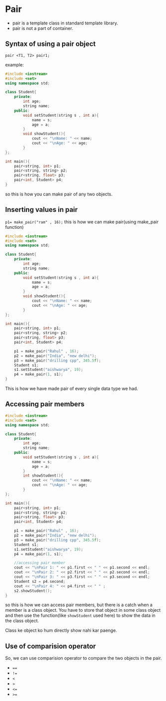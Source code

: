 # Pair

- pair is a template class in standard template library.
- pair is not a part of container.

## Syntax of using a pair object

`pair <T1, T2> pair1;`

example:

```cpp
#include <iostream>
#include <set>
using namespace std;

class Student{
    private:
        int age;
        string name;
    public:
        void setStudent(string s , int a){
            name = s;
            age = a;
        }
        void showStudent(){
            cout << "\nName: " << name;
            cout << "\nAge: " << age;
        }
};

int main(){
    pair<string, int> p1;
    pair<string, string> p2;
    pair<string, float> p3;
    pair<int, Student> p4;
}
```

so this is how you can make pair of any two objects.

## Inserting values in pair

`p1= make_pair("ram" , 16);` this is how we can make pair(using make_pair function)

```cpp
#include <iostream>
#include <set>
using namespace std;

class Student{
    private:
        int age;
        string name;
    public:
        void setStudent(string s , int a){
            name = s;
            age = a;
        }
        void showStudent(){
            cout << "\nName: " << name;
            cout << "\nAge: " << age;
        }
};

int main(){
    pair<string, int> p1;
    pair<string, string> p2;
    pair<string, float> p3;
    pair<int, Student> p4;

    p1 = make_pair("Rahul" , 16);
    p2 = make_pair("India", "new delhi");
    p3 = make_pair("drilling cpp", 345.5f);
    Student s1;
    s1.setStudent("aishwarya", 19);
    p4 = make_pair(1, s1);
}
```

This is how we have made pair of every single data type we had.

## Accessing pair members

```cpp
#include <iostream>
#include <set>
using namespace std;

class Student{
    private:
        int age;
        string name;
    public:
        void setStudent(string s , int a){
            name = s;
            age = a;
        }
        int showStudent(){
            cout << "\nName: " << name;
            cout << "\nAge: " << age;
        }
};

int main(){
    pair<string, int> p1;
    pair<string, string> p2;
    pair<string, float> p3;
    pair<int, Student> p4;

    p1 = make_pair("Rahul" , 16);
    p2 = make_pair("India", "new delhi");
    p3 = make_pair("drilling cpp", 345.5f);
    Student s1;
    s1.setStudent("aishwarya", 19);
    p4 = make_pair(1, s1);

    //accessing pair member
    cout << "\nPair 1: " << p1.first << " " << p1.second << endl;
    cout << "\nPair 2: " << p2.first << " " << p2.second << endl;
    cout << "\nPair 3: " << p3.first << " " << p3.second << endl;
    Student s2 = p4.second;
    cout << "\nPair 4: " << p4.first << " " ;
    s2.showStudent();
}
```

so this is how we can access pair members, but there is a catch when a member is a class object. You have to store that object in some class object and then use the function(like `showStudent` used here) to show the data in the class object.

Class ke object ko hum directly show nahi kar paenge.

## Use of comparision operator

So, we can use comparision operator to compare the two objects in the pair.

- `==`
- `!= `
- `< `
- `>`
- `<=`
- `>=`

